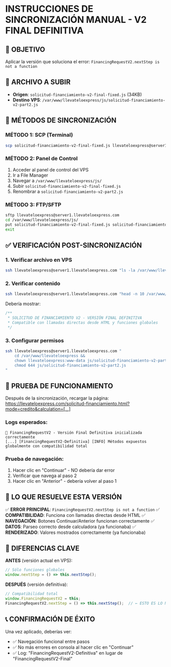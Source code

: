 # INSTRUCCIONES DE SINCRONIZACIÓN MANUAL - V2 FINAL DEFINITIVA

## 🎯 OBJETIVO
Aplicar la versión que soluciona el error: `FinancingRequestV2.nextStep is not a function`

## 📁 ARCHIVO A SUBIR
- **Origen**: `solicitud-financiamiento-v2-final-fixed.js` (34KB)
- **Destino VPS**: `/var/www/llevateloexpress/js/solicitud-financiamiento-v2-part2.js`

## 🔧 MÉTODOS DE SINCRONIZACIÓN

### MÉTODO 1: SCP (Terminal)
```bash
scp solicitud-financiamiento-v2-final-fixed.js llevateloexpress@server1.llevateloexpress.com:/var/www/llevateloexpress/js/solicitud-financiamiento-v2-part2.js
```

### MÉTODO 2: Panel de Control
1. Acceder al panel de control del VPS
2. Ir a File Manager
3. Navegar a `/var/www/llevateloexpress/js/`
4. Subir `solicitud-financiamiento-v2-final-fixed.js`
5. Renombrar a `solicitud-financiamiento-v2-part2.js`

### MÉTODO 3: FTP/SFTP
```bash
sftp llevateloexpress@server1.llevateloexpress.com
cd /var/www/llevateloexpress/js/
put solicitud-financiamiento-v2-final-fixed.js solicitud-financiamiento-v2-part2.js
exit
```

## ✅ VERIFICACIÓN POST-SINCRONIZACIÓN

### 1. Verificar archivo en VPS
```bash
ssh llevateloexpress@server1.llevateloexpress.com "ls -la /var/www/llevateloexpress/js/solicitud-financiamiento-v2-part2.js"
```

### 2. Verificar contenido
```bash
ssh llevateloexpress@server1.llevateloexpress.com "head -n 10 /var/www/llevateloexpress/js/solicitud-financiamiento-v2-part2.js"
```

Debería mostrar:
```javascript
/**
 * SOLICITUD DE FINANCIAMIENTO V2 - VERSIÓN FINAL DEFINITIVA
 * Compatible con llamadas directas desde HTML y funciones globales
 */
```

### 3. Configurar permisos
```bash
ssh llevateloexpress@server1.llevateloexpress.com "
    cd /var/www/llevateloexpress &&
    chown llevateloexpress:www-data js/solicitud-financiamiento-v2-part2.js &&
    chmod 644 js/solicitud-financiamiento-v2-part2.js
"
```

## 🧪 PRUEBA DE FUNCIONAMIENTO

Después de la sincronización, recargar la página:
https://llevateloexpress.com/solicitud-financiamiento.html?mode=credito&calculation=[...]

### Logs esperados:
```
🎯 FinancingRequestV2 - Versión Final Definitiva inicializada correctamente
[...] [FinancingRequestV2-Definitiva] [INFO] Métodos expuestos globalmente con compatibilidad total
```

### Prueba de navegación:
1. Hacer clic en "Continuar" - NO debería dar error
2. Verificar que navega al paso 2
3. Hacer clic en "Anterior" - debería volver al paso 1

## 🎯 LO QUE RESUELVE ESTA VERSIÓN

✅ **ERROR PRINCIPAL**: `FinancingRequestV2.nextStep is not a function`
✅ **COMPATIBILIDAD**: Funciona con llamadas directas desde HTML
✅ **NAVEGACIÓN**: Botones Continuar/Anterior funcionan correctamente
✅ **DATOS**: Parseo correcto desde calculadora (ya funcionaba)
✅ **RENDERIZADO**: Valores mostrados correctamente (ya funcionaba)

## 🚨 DIFERENCIAS CLAVE

**ANTES** (versión actual en VPS):
```javascript
// Sólo funciones globales
window.nextStep = () => this.nextStep();
```

**DESPUÉS** (versión definitiva):
```javascript
// Compatibilidad total
window.FinancingRequestV2 = this;
FinancingRequestV2.nextStep = () => this.nextStep();  // ← ESTO ES LO NUEVO
```

## 📞 CONFIRMACIÓN DE ÉXITO

Una vez aplicado, deberías ver:
- ✅ Navegación funcional entre pasos
- ✅ No más errores en consola al hacer clic en "Continuar"
- ✅ Log: "FinancingRequestV2-Definitiva" en lugar de "FinancingRequestV2-Final" 